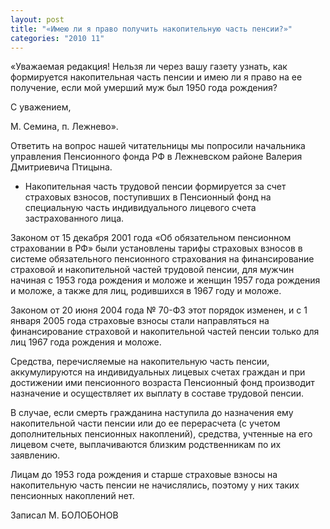 ```yaml
---
layout: post
title: "«Имею ли я право получить накопительную часть пенсии?»"
categories: "2010 11"
---
```


«Уважаемая редакция! Нельзя ли через вашу газету узнать, как формируется накопительная часть пенсии и имею ли я право на ее получение, если мой умерший муж был 1950 года рождения?

С уважением,

М. Семина, п. Лежнево».

Ответить на вопрос нашей читательницы мы попросили начальника управления Пенсионного фонда РФ в Лежневском районе Валерия Дмитриевича Птицына.

- Накопительная часть трудовой пенсии формируется за счет страховых взносов, поступивших в Пенсионный фонд на специальную часть индивидуального лицевого счета застрахованного лица.

Законом от 15 декабря 2001 года «Об обязательном пенсионном страховании в РФ» были установлены тарифы страховых взносов в системе обязательного пенсионного страхования на финансирование страховой и накопительной частей трудовой пенсии, для мужчин начиная с 1953 года рождения и моложе и женщин 1957 года рождения и моложе, а также для лиц, родившихся в 1967 году и моложе.

Законом от 20 июня 2004 года № 70-ФЗ этот порядок изменен, и с 1 января 2005 года страховые взносы стали направляться на финансирование страховой и накопительной частей пенсии только для лиц 1967 года рождения и моложе.

Средства, перечисляемые на накопительную часть пенсии, аккумулируются на индивидуальных лицевых счетах граждан и при достижении ими пенсионного возраста Пенсионный фонд производит назначение и осуществляет их выплату в составе трудовой пенсии.

В случае, если смерть гражданина наступила до назначения ему накопительной части пенсии или до ее перерасчета (с учетом дополнительных пенсионных накоплений), средства, учтенные на его лицевом счете, выплачиваются близким родственникам по их заявлению.

Лицам до 1953 года рождения и старше страховые взносы на накопительную часть пенсии не начислялись, поэтому у них таких пенсионных накоплений нет.

Записал М. БОЛОБОНОВ



